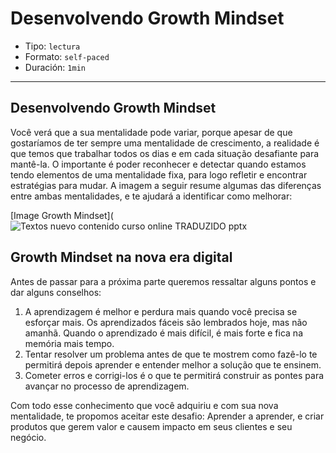 # Desenvolvendo Growth Mindset

* Tipo: `lectura`
* Formato: `self-paced`
* Duración: `1min`

***

## Desenvolvendo Growth Mindset

Você verá que a sua mentalidade pode variar, porque apesar de que gostaríamos de
ter sempre uma mentalidade de crescimento, a realidade é que temos que trabalhar
todos os dias e em cada situação desafiante para mantê-la. O importante é poder
reconhecer e detectar quando estamos tendo elementos de uma mentalidade fixa,
para logo refletir e encontrar estratégias para mudar.
A imagem a seguir resume algumas das diferenças entre ambas mentalidades, e te
ajudará a identificar como melhorar:

[Image Growth Mindset](![Textos nuevo contenido curso online TRADUZIDO pptx](https://user-images.githubusercontent.com/42012372/70255383-ae77cd00-1754-11ea-914c-6d38b7d2b617.png)

## Growth Mindset na nova era digital

Antes de passar para a próxima parte queremos ressaltar alguns pontos e dar
alguns conselhos:

1. A aprendizagem é melhor e perdura mais quando você precisa se esforçar mais.
Os aprendizados fáceis são lembrados hoje, mas não amanhã. Quando o aprendizado
é mais difícil, é mais forte e fica na memória mais tempo.
2. Tentar resolver um problema antes de que te mostrem como fazê-lo te permitirá
depois aprender e entender melhor a solução que te ensinem.
3. Cometer erros e corrigi-los é o que te permitirá construir as pontes para
avançar no processo de aprendizagem.

Com todo esse conhecimento que você adquiriu e com sua nova mentalidade, te
propomos aceitar este desafio: Aprender a aprender, e criar produtos que gerem
valor e causem impacto em seus clientes e seu negócio.
